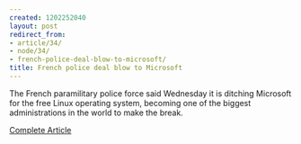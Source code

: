 ```yaml
---
created: 1202252040
layout: post
redirect_from:
- article/34/
- node/34/
- french-police-deal-blow-to-microsoft/
title: French police deal blow to Microsoft
---
```

The French paramilitary police force said Wednesday it is ditching Microsoft for the free Linux operating system, becoming one of the biggest administrations in the world to make the break.

<a href="http://afp.google.com/article/ALeqM5iU4Lq7tOR_WVOJLZ3IeRaIH03x6w">Complete Article</a>

